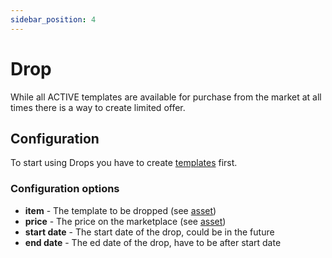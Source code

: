 ```yaml
---
sidebar_position: 4
---
```


# Drop

While all ACTIVE templates are available for purchase from the market at all times there is a way to create limited
offer. 

## Configuration

To start using Drops you have to create [templates](/docs/admin-panel/hierarchy/ERC721/template/) first.

### Configuration options

- **item** - The template to be dropped (see [asset](/docs/admin-panel/miscellaneous/asset/))
- **price** - The price on the marketplace (see [asset](/docs/admin-panel/miscellaneous/asset/))
- **start date** - The start date of the drop, could be in the future
- **end date** - The ed date of the drop, have to be after start date

